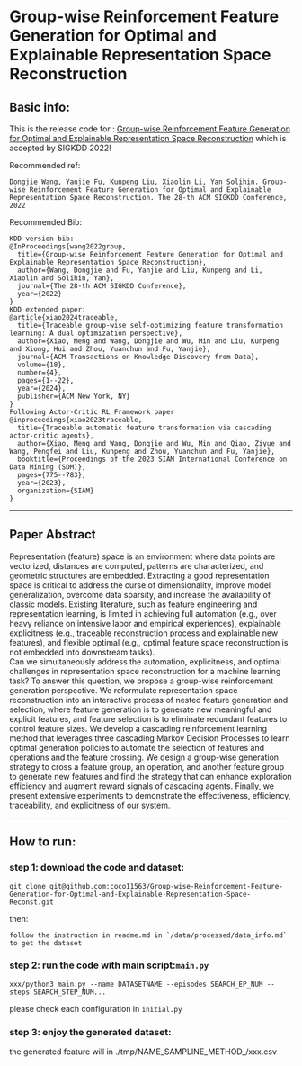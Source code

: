 # Group-wise Reinforcement Feature Generation for Optimal and Explainable Representation Space Reconstruction
## Basic info:
This is the release code for :
[Group-wise Reinforcement Feature Generation for Optimal and Explainable Representation Space Reconstruction](https://arxiv.org/pdf/2205.14526) 
which is accepted by SIGKDD 2022!

Recommended ref:
```
Dongjie Wang, Yanjie Fu, Kunpeng Liu, Xiaolin Li, Yan Solihin. Group-wise Reinforcement Feature Generation for Optimal and Explainable Representation Space Reconstruction. The 28-th ACM SIGKDD Conference, 2022
```

Recommended Bib:
```
KDD version bib:
@InProceedings{wang2022group,
  title={Group-wise Reinforcement Feature Generation for Optimal and Explainable Representation Space Reconstruction},
  author={Wang, Dongjie and Fu, Yanjie and Liu, Kunpeng and Li, Xiaolin and Solihin, Yan},
  journal={The 28-th ACM SIGKDD Conference},
  year={2022}
}
KDD extended paper:
@article{xiao2024traceable,
  title={Traceable group-wise self-optimizing feature transformation learning: A dual optimization perspective},
  author={Xiao, Meng and Wang, Dongjie and Wu, Min and Liu, Kunpeng and Xiong, Hui and Zhou, Yuanchun and Fu, Yanjie},
  journal={ACM Transactions on Knowledge Discovery from Data},
  volume={18},
  number={4},
  pages={1--22},
  year={2024},
  publisher={ACM New York, NY}
}
Following Actor-Critic RL Framework paper
@inproceedings{xiao2023traceable,
  title={Traceable automatic feature transformation via cascading actor-critic agents},
  author={Xiao, Meng and Wang, Dongjie and Wu, Min and Qiao, Ziyue and Wang, Pengfei and Liu, Kunpeng and Zhou, Yuanchun and Fu, Yanjie},
  booktitle={Proceedings of the 2023 SIAM International Conference on Data Mining (SDM)},
  pages={775--783},
  year={2023},
  organization={SIAM}
}
```
***
## Paper Abstract

Representation (feature) space is an environment where data points are vectorized,  distances are computed, patterns are characterized, and geometric structures are embedded. Extracting a good representation space  is critical to address the curse of dimensionality, improve model generalization, overcome data sparsity, and increase the availability of classic models. 
Existing literature, such as feature engineering and representation learning, is limited in achieving full automation (e.g., over heavy reliance on intensive labor and empirical experiences), explainable explicitness (e.g., traceable reconstruction process and explainable new features), and flexible optimal (e.g., optimal feature space reconstruction is not embedded into downstream tasks).  
Can we simultaneously address the automation, explicitness, and optimal challenges in representation space reconstruction for a machine learning task?
To answer this question, we propose a  group-wise reinforcement generation perspective. 
We reformulate representation space reconstruction into an interactive process of nested feature generation and selection, where feature generation is to generate new meaningful and explicit features, and feature selection is to eliminate redundant features to control feature sizes. 
We develop a cascading reinforcement learning method that leverages three cascading Markov Decision Processes to learn optimal generation policies to automate the selection of features and operations and the feature crossing.
We design a group-wise generation strategy to cross a feature group, an operation, and another feature group to generate new features and find the strategy that can enhance exploration efficiency and augment reward signals of cascading agents.
Finally, we present extensive experiments to demonstrate the effectiveness, efficiency, traceability, and explicitness of our system.
***


## How to run:
### step 1: download the code and dataset:
```
git clone git@github.com:coco11563/Group-wise-Reinforcement-Feature-Generation-for-Optimal-and-Explainable-Representation-Space-Reconst.git
```
then:
```
follow the instruction in readme.md in `/data/processed/data_info.md` to get the dataset
```

### step 2: run the code with main script:`main.py`

```
xxx/python3 main.py --name DATASETNAME --episodes SEARCH_EP_NUM --steps SEARCH_STEP_NUM...
```

please check each configuration in `initial.py`

### step 3: enjoy the generated dataset:

the generated feature will in ./tmp/NAME_SAMPLINE_METHOD_/xxx.csv
